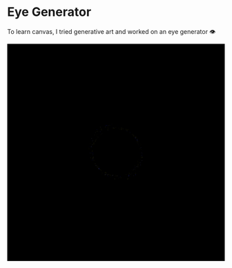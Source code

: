 # Eye Generator

To learn canvas, I tried generative art and worked on an eye generator 👁️

![screenshot](Screenshot.gif)
